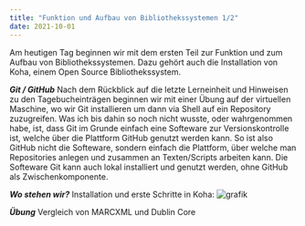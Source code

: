 ```yaml
---
title: "Funktion und Aufbau von Bibliothekssystemen 1/2"
date: 2021-10-01
---
```


Am heutigen Tag beginnen wir mit dem ersten Teil zur Funktion und zum Aufbau von Bibliothekssystemen. Dazu gehört auch die Installation von Koha, einem Open Source Bibliothekssystem. 

***Git / GitHub***
Nach dem Rückblick auf die letzte Lerneinheit und Hinweisen zu den Tagebucheinträgen beginnen wir mit einer Übung auf der virtuellen Maschine, wo wir Git installieren um dann via Shell auf ein Repository zuzugreifen. Was ich bis dahin so noch nicht wusste, oder wahrgenommen habe, ist, dass Git im Grunde einfach eine Softeware zur Versionskontrolle ist, welche über die Plattform GitHub genutzt werden kann. So ist also GitHub nicht die Softeware, sondern einfach die Plattform, über welche man Repositories anlegen und zusammen an Texten/Scripts arbeiten kann. Die Softeware Git kann auch lokal installiert und genutzt werden, ohne GitHub als Zwischenkomponente.

***Wo stehen wir?***
Installation und erste Schritte in Koha:
![grafik](https://user-images.githubusercontent.com/74451681/147768174-24b978d3-89ff-46a2-8f68-db2618618759.png)

***Übung***
Vergleich von MARCXML und Dublin Core
